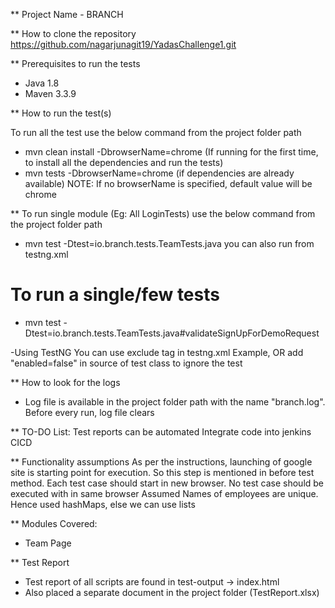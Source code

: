 ** Project Name - BRANCH

** How to clone the repository
https://github.com/nagarjunagit19/YadasChallenge1.git

** Prerequisites to run the tests
 - Java 1.8
 - Maven 3.3.9

** How to run the test(s)

 To run all the test use the below command from the project folder path
 - mvn clean install -DbrowserName=chrome (If running for the first time, to install all the dependencies and run the tests)
 - mvn tests -DbrowserName=chrome (if dependencies are already available)
 NOTE: If no browserName is specified, default value will be chrome
 
** To run single module (Eg: All LoginTests) use the below command from the project folder path
 - mvn test -Dtest=io.branch.tests.TeamTests.java
you can also run from testng.xml 
 
 # To run a single/few tests
 - mvn test -Dtest=io.branch.tests.TeamTests.java#validateSignUpForDemoRequest

-Using TestNG
You can use exclude tag in testng.xml Example,  <exclude name="testMethodName" />
OR add "enabled=false" in source of test class to ignore the test
 
** How to look for the logs
 - Log file is available in the project folder path with the name "branch.log". Before every run, log file clears

** TO-DO List:
   Test reports can be automated
   Integrate code into jenkins CICD

** Functionality assumptions
	As per the instructions, launching of google site is starting point for execution. So this 	step is mentioned in before test method. 
 	Each test case should start in new browser. No test case should be executed with in same browser
 Assumed Names of employees are unique. Hence used hashMaps, else we can use lists


** Modules Covered:
 - Team Page

** Test Report 
 - Test report of all scripts are found in test-output -> index.html
 - Also placed a separate document in the project folder (TestReport.xlsx)

